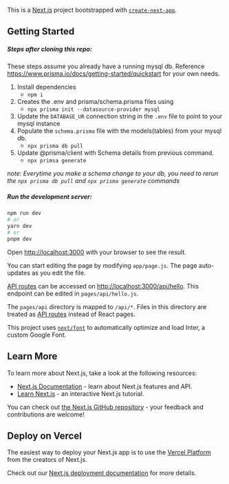 This is a [Next.js](https://nextjs.org/) project bootstrapped with [`create-next-app`](https://github.com/vercel/next.js/tree/canary/packages/create-next-app).

## Getting Started

##### Steps after cloning this repo:
These steps assume you already have a running mysql db. Reference https://www.prisma.io/docs/getting-started/quickstart for your own needs.

1. Install dependencies 
    * `npm i`
1. Creates the .env and prisma/schema.prisma files using 
    * `npx prisma init --datasource-provider mysql` 
1. Update the `DATABASE_UR` connection string in the `.env` file to point to your mysql instance
1. Populate the `schema.prisma` file with the models(tables) from your mysql db.
    * `npx prisma db pull` 
1. Update @prisma/client with Schema details from previous command.
   * `npx primsa generate`

_note: Everytime you make a schema change to your db, you need to rerun the `npx prisma db pull` and `npx prisma generate` commands_

##### Run the development server:

```bash
npm run dev
# or
yarn dev
# or
pnpm dev
```

Open [http://localhost:3000](http://localhost:3000) with your browser to see the result.

You can start editing the page by modifying `app/page.js`. The page auto-updates as you edit the file.

[API routes](https://nextjs.org/docs/api-routes/introduction) can be accessed on [http://localhost:3000/api/hello](http://localhost:3000/api/hello). This endpoint can be edited in `pages/api/hello.js`.

The `pages/api` directory is mapped to `/api/*`. Files in this directory are treated as [API routes](https://nextjs.org/docs/api-routes/introduction) instead of React pages.

This project uses [`next/font`](https://nextjs.org/docs/basic-features/font-optimization) to automatically optimize and load Inter, a custom Google Font.

## Learn More

To learn more about Next.js, take a look at the following resources:

- [Next.js Documentation](https://nextjs.org/docs) - learn about Next.js features and API.
- [Learn Next.js](https://nextjs.org/learn) - an interactive Next.js tutorial.

You can check out [the Next.js GitHub repository](https://github.com/vercel/next.js/) - your feedback and contributions are welcome!

## Deploy on Vercel

The easiest way to deploy your Next.js app is to use the [Vercel Platform](https://vercel.com/new?utm_medium=default-template&filter=next.js&utm_source=create-next-app&utm_campaign=create-next-app-readme) from the creators of Next.js.

Check out our [Next.js deployment documentation](https://nextjs.org/docs/deployment) for more details.
